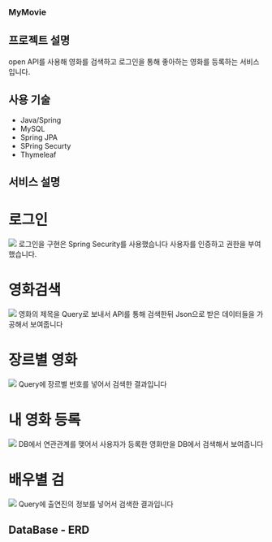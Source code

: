 ### MyMovie

## 프로젝트 설명
open API를 사용해 영화를 검색하고 로그인을 통해 좋아하는 영화를 등록하는 서비스입니다.

## 사용 기술
- Java/Spring
- MySQL
- Spring JPA
- SPring Securty
- Thymeleaf
## 서비스 설명

# 로그인
<img src ="https://github.com/stophyeon/MyMovie/assets/122667296/020771fe-4993-4256-a194-ebb91b7a9129">
로그인을 구현은 Spring Security를 사용했습니다 사용자를 인증하고 권한을 부여했습니다.

# 영화검색
<img src ="https://github.com/stophyeon/MyMovie/assets/122667296/63b871ee-0b6f-4d91-a5ac-7c916a3a756c">
영화의 제목을 Query로 보내서 API를 통해 검색한뒤 Json으로 받은 데이터들을 가공해서 보여줍니다

# 장르별 영화
<img src ="https://github.com/stophyeon/MyMovie/assets/122667296/642dbd54-cea2-47d6-9da7-a59888831e9c">
Query에 장르별 번호를 넣어서 검색한 결과입니다

# 내 영화 등록
<img src ="https://github.com/stophyeon/MyMovie/assets/122667296/e74f6c32-065f-44f8-9abe-327c70bee7cf">
DB에서 연관관계를 맺어서 사용자가 등록한 영화만을 DB에서 검색해서 보여줍니다 

# 배우별 검
<img src ="https://github.com/stophyeon/MyMovie/assets/122667296/4b2e8c49-e300-4f8f-8e4b-92a5d5fda2c8">
Query에 출연진의 정보를 넣어서 검색한 결과입니다

## DataBase - ERD
